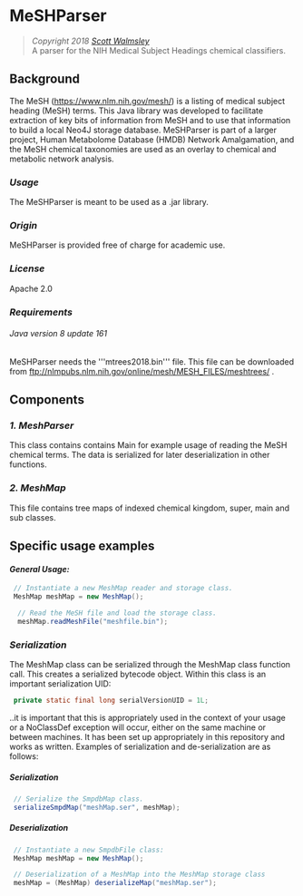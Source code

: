 # MeSHParser
> *Copyright 2018 [Scott Walmsley](https://scottwalmsley.github.io)*
<br>A parser for the NIH Medical Subject Headings chemical classifiers.

## Background
The MeSH (https://www.nlm.nih.gov/mesh/) is a listing of medical subject
heading (MeSH) terms. This Java library was developed to facilitate extraction
of key bits of information from MeSH and to use that information to build a
local Neo4J storage database. MeSHParser is part of a larger project,
Human Metabolome Database (HMDB) Network Amalgamation, and the MeSH chemical
taxonomies are used as an overlay to chemical and metabolic network analysis.

### *Usage*
The MeSHParser is meant to be used as a .jar library.

### *Origin*
MeSHParser is provided free of charge for academic use.

### *License*
Apache 2.0

### *Requirements*
###### *Java version 8 update 161*
MeSHParser needs the '''mtrees2018.bin''' file. This file can be downloaded from
ftp://nlmpubs.nlm.nih.gov/online/mesh/MESH_FILES/meshtrees/ .

## Components
### *1. MeshParser*
This class contains contains Main for example usage of reading the MeSH
chemical terms.  The data is serialized for later deserialization in other
functions.

### *2. MeshMap*
This file contains tree maps of indexed chemical kingdom, super, main and
sub classes.


## Specific usage examples

#### *General Usage:*
```java
 // Instantiate a new MeshMap reader and storage class.
 MeshMap meshMap = new MeshMap();

  // Read the MeSH file and load the storage class.
  meshMap.readMeshFile("meshfile.bin");
 ```


### *Serialization*
The MeshMap class can be serialized through the MeshMap class function call.
This creates a serialized bytecode object.   Within this class is an
important serialization UID:
```java
 private static final long serialVersionUID = 1L;
 ```
..it is important that this is appropriately used in the context of your
usage or a NoClassDef exception will occur, either on the same machine or
between machines.  It has been set up appropriately in this repository
and works as written.   Examples of serialization and de-serialization are
as follows:

##### *Serialization*
```java
 // Serialize the SmpdbMap class.
 serializeSmpdMap("meshMap.ser", meshMap);
```

##### *Deserialization*
```java
 // Instantiate a new SmpdbFile class:
 MeshMap meshMap = new MeshMap();

 // Deserialization of a MeshMap into the MeshMap storage class
 meshMap = (MeshMap) deserializeMap("meshMap.ser");
```



